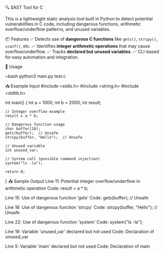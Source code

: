 🔍 SAST Tool for C

This is a lightweight static analysis tool built in Python to detect potential vulnerabilities in C code, including dangerous functions, arithmetic overflow/underflow patterns, and unused variables.

📦 Features
✅ Detects use of **dangerous C functions** like `gets()`, `strcpy()`, `scanf()`, etc.
✅ Identifies **integer arithmetic operations** that may cause overflow/underflow.
✅ Tracks **declared but unused variables**.
✅ CLI-based for easy automation and integration.

🚀 Usage

~bash
python3 main.py test.c

📥 Example Input 
#include <stdio.h>
#include <string.h>
#include <stdlib.h>

int main() {
    int a = 1000;
    int b = 2000;
    int result;

    // Integer overflow example
    result = a * b;

    // Dangerous function usage
    char buffer[10];
    gets(buffer);  // Unsafe
    strcpy(buffer, "Hello");  // Unsafe

    // Unused variable
    int unused_var;

    // System call (possible command injection)
    system("ls -la");

    return 0;
}
📤 Sample Output
Line 11: Potential integer overflow/underflow in arithmetic operation
    Code: result = a * b;

Line 15: Use of dangerous function 'gets'
    Code: gets(buffer);  // Unsafe

Line 16: Use of dangerous function 'strcpy'
    Code: strcpy(buffer, "Hello");  // Unsafe

Line 22: Use of dangerous function 'system'
    Code: system("ls -la");

Line 19: Variable 'unused_var' declared but not used
    Code: Declaration of unused_var

Line 5: Variable 'main' declared but not used
    Code: Declaration of main
